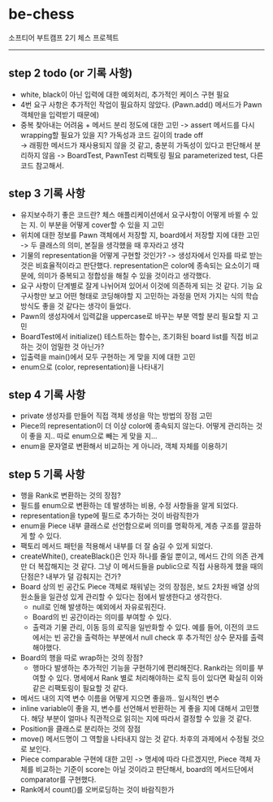 # be-chess
소프티어 부트캠프 2기 체스 프로젝트

---

## step 2 todo (or 기록 사항)
- white, black이 아닌 입력에 대한 예외처리, 추가적인 케이스 구현 필요
- 4번 요구 사항은 추가적인 작업이 필요하지 않았다. (Pawn.add() 메서드가 Pawn 객체만을 입력받기 때문에)
- 중복 찾아내는 어려움 + 메서드 분리 정도에 대한 고민 -> assert 메서드를 다시 wrapping할 필요가 있을 지? 가독성과 코드 길이의 trade off <br> -> 래핑한 메서드가 재사용되지 않을 것 같고, 충분히 가독성이 있다고 판단해서 분리하지 않음
-> BoardTest, PawnTest 리팩토링 필요 parameterized test, 다른 코드 참고해서. 

## step 3 기록 사항   

- 유지보수하기 좋은 코드란? 체스 애플리케이션에서 요구사항이 어떻게 바뀔 수 있는 지. 이 부분을 어떻게 cover할 수 있을 지 고민
- 위치에 대한 정보를 Pawn 객체에서 저장할 지, board에서 저장할 지에 대한 고민 -> 두 클래스의 의미, 본질을 생각했을 때 후자라고 생각
- 기물의 representation을 어떻게 구현할 것인가? -> 생성자에서 인자를 따로 받는 것은 비효율적이라고 판단했다. representation은 color에 종속되는 요소이기 때문에, 의미가 중복되고 정합성을 해칠 수 있을 것이라고 생각했다.
- 요구 사항이 단계별로 잘게 나뉘어져 있어서 이것에 의존하게 되는 것 같다. 기능 요구사항만 보고 어떤 형태로 코딩해야할 지 고민하는 과정을 먼저 가지는 식의 학습 방식도 좋을 것 같다는 생각이 들었다.
- Pawn의 생성자에서 입력값을 uppercase로 바꾸는 부분 역할 분리 필요할 지 고민 <br>
- BoardTest에서 initialize() 테스트하는 함수는, 초기화된 board list를 직접 비교하는 것이 엄밀한 것 아닌가?
- 입출력을 main()에서 모두 구현하는 게 맞을 지에 대한 고민
- enum으로 (color, representation)을 나타내기

## step 4 기록 사항
- private 생성자를 만들어 직접 객체 생성을 막는 방법의 장점 고민
- Piece의 representation이 더 이상 color에 종속되지 않는다. 어떻게 관리하는 것이 좋을 지.. 따로 enum으로 빼는 게 맞을 지...
- enum을 문자열로 변환해서 비교하는 게 아니라, 객체 자체를 이용하기

## step 5 기록 사항
- 행을 Rank로 변환하는 것의 장점?
- 필드를 enum으로 변환하는 데 발생하는 비용, 수정 사항들을 알게 되었다.
- representation을 type에 필드로 추가하는 것이 바람직한가
- enum을 Piece 내부 클래스로 선언함으로써 의미를 명확하게, 계층 구조를 깔끔하게 할 수 있다.
- 팩토리 메서드 패턴을 적용해서 내부를 더 잘 숨길 수 있게 되었다. 
- createWhite(), createBlack()은 인자 하나를 줄일 뿐이고, 메서드 간의 의존 관계만 더 복잡해지는 것 같다. 그냥 이 메서드들을 public으로 직접 사용하게 했을 때의 단점은? 내부가 덜 감춰지는 건가?
- Board 상의 빈 공간도 Piece 객체로 채워넣는 것의 장점은, 보드 2차원 배열 상의 원소들을 일관성 있게 관리할 수 있다는 점에서 발생한다고 생각한다.
  - null로 인해 발생하는 예외에서 자유로워진다.
  - Board의 빈 공간이라는 의미를 부여할 수 있다.
  - 출력과 기물 관리, 이동 등의 로직을 일반화할 수 있다. 예를 들어, 이전의 코드에서는 빈 공간을 출력하는 부분에서 null check 후 추가적인 상수 문자를 출력해야했다.
- Board의 행을 따로 wrap하는 것의 장점?
  - 행마다 발생하는 추가적인 기능을 구현하기에 편리해진다. Rank라는 의미를 부여할 수 있다. 명세에서 Rank 별로 처리해야하는 로직 등이 있다면 확실히 이와 같은 리팩토링이 필요할 것 같다. 
- 메서드 내의 지역 변수 이름을 어떻게 지으면 좋을까.. 일시적인 변수
- inline variable이 좋을 지, 변수를 선언해서 반환하는 게 좋을 지에 대해서 고민했다. 해당 부분이 얼마나 직관적으로 읽히는 지에 따라서 결정할 수 있을 것 같다.
- Position을 클래스로 분리하는 것의 장점
- move() 메서드명이 그 역할을 나타내지 않는 것 같다. 차후의 과제에서 수정될 것으로 보인다.
- Piece comparable 구현에 대한 고민 -> 명세에 따라 다르겠지만, Piece 객체 자체를 비교하는 기준이 score는 아닐 것이라고 판단해서, board의 메서드단에서 comparator를 구현했다.
- Rank에서 count()를 오버로딩하는 것이 바람직한가
